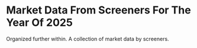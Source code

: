  # Market Data From Screeners For The Year Of 2025

 Organized further within. A collection of market data by screeners.
